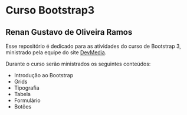 # Curso Bootstrap3

## Renan Gustavo de Oliveira Ramos

Esse repositório é dedicado para as atividades do curso de Bootstrap 3, ministrado pela equipe do site [DevMedia](http://www.devmedia.com.br/).

Durante o curso serão ministrados os seguintes conteúdos:
* Introdução ao Bootstrap
* Grids
* Tipografia
* Tabela
* Formulário
* Botões